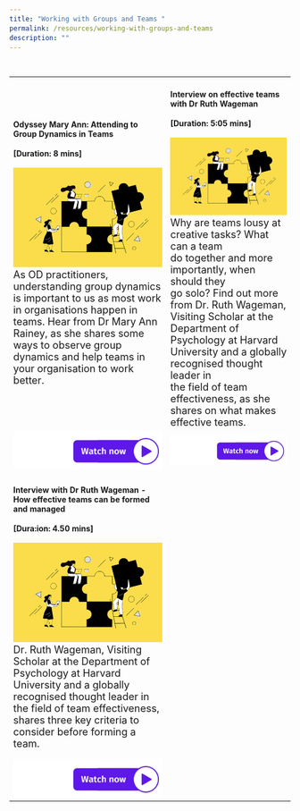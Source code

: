 ```yaml
---
title: "Working with Groups and Teams "
permalink: /resources/working-with-groups-and-teams
description: ""
---
```

<table><tr><td><h4>Odyssey Mary Ann: Attending to Group Dynamics in Teams</h4><strong>[Duration: 8 mins] </strong><br><br>
	    <img src="/images/Team%20Development.jpg" alt="employee engagement" width="550"><br><font size="4">As OD practitioners, understanding group dynamics is important to us as most work in organisations happen in teams. 
Hear from Dr Mary Ann Rainey, as she shares some ways to observe group dynamics and help teams in your organisation to work better.<br><br></font></td>
<td><h4>Interview on effective teams with Dr Ruth Wageman</h4><strong>[Duration: 5:05 mins] </strong><br><br>
	    <img src="/images/Team%20Development.jpg" alt="employee engagement" width="550"><br><font size="4">Why are teams lousy at<br> creative tasks? What can a team <br> do together and more importantly, when should they<br> go solo? Find out more from Dr. Ruth Wageman, Visiting Scholar at the Department of Psychology at Harvard University and a globally recognised thought leader in <br> the field of team effectiveness, as she shares on what makes effective teams.</font></td>
	<tr><td><a href="https://vimeo.com/39463182 "> <img src="/images/watch%20now.jpg" alt="watch now button"></a></td><td><a href="https://vimeo.com/39463182 "> <img src="/images/watch%20now.jpg" alt="watch now button"></a></td></tr>

<tr>
  <tr><td><h4>Interview with Dr Ruth Wageman - How effective teams can be formed and managed</h4><strong>[Dura:ion: 4.50 mins] </strong><br><br>
	    <img src="/images/Team%20Development.jpg" alt="employee engagement" width="550"><br><font size="4">Dr. Ruth Wageman, Visiting Scholar at the Department of Psychology at Harvard University and a globally recognised thought leader in the field of team effectiveness, shares three key criteria to consider before forming a team. </font><br><br><a href="https://vimeo.com/39463181"> <img src="/images/watch%20now.jpg" alt="watch now button"></a></td>
  </tr></table>